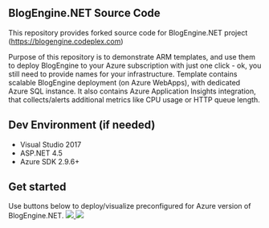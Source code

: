 ## BlogEngine.NET Source Code
This repository provides forked source code for BlogEngine.NET project (https://blogengine.codeplex.com)

Purpose of this repository is to demonstrate ARM templates, and use them to deploy BlogEngine to your Azure subscription with just one click - ok, you still need to provide names for your infrastructure.
Template contains scalable BlogEngine deployment (on Azure WebApps), with dedicated Azure SQL instance. It also contains Azure Application Insights integration, that collects/alerts additional metrics like CPU usage or HTTP queue length.

## Dev Environment (if needed)
  * Visual Studio 2017 
  * ASP.NET 4.5
  * Azure SDK 2.9.6+

## Get started

Use buttons below to deploy/visualize preconfigured for Azure version of BlogEngine.NET.
<a href="https://portal.azure.com/#create/Microsoft.Template/uri/https%3A%2F%2Fraw.githubusercontent.com%2Fmgrabarz%2FBlogEngine.NET%2Fmaster%2FBlogEngine%2FBlogEngine.ArmDeployment%2FWebSiteSQLDatabase.json" target="_blank">
    <img src="http://azuredeploy.net/deploybutton.png"/>
</a>
<a href="http://armviz.io/#/?load=https%3A%2F%2Fraw.githubusercontent.com%2Fmgrabarz%2FBlogEngine.NET%2Fmaster%2FBlogEngine%2FBlogEngine.ArmDeployment%2FWebSiteSQLDatabase.json" target="_blank">
    <img src="http://armviz.io/visualizebutton.png"/>
</a>

